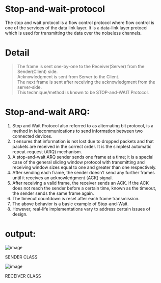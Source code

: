 # Stop-and-wait-protocol
The stop and wait protocol is a flow control protocol where flow control is one of the services of the data link layer. It is a data-link layer protocol which is used for transmitting the data over the noiseless channels.

# Detail

> The frame is sent one-by-one to the Receiver(Server) from the Sender(Client) side.<br>
> Acknowledgment is sent from Server to the Client.<br>
> The next frame is sent after receiving the acknowledgment from the server-side.<br>
>This technique/method is known to be STOP-and-WAIT Protocol.

# Stop-and-wait ARQ: 

1. Stop and Wait Protocol also referred to as alternating bit protocol, is a method in telecommunications to send information between two connected devices.<br>
2. It ensures that information is not lost due to dropped packets and that packets are received in the correct order. It is the simplest automatic repeat-request (ARQ) mechanism.<br>
3. A stop-and-wait ARQ sender sends one frame at a time; it is a special case of the general sliding window protocol with transmitting and receiving window sizes equal to one and greater than one respectively. <br>
4. After sending each frame, the sender doesn't send any further frames until it receives an acknowledgment (ACK) signal. <br>
5. After receiving a valid frame, the receiver sends an ACK. If the ACK does not reach the sender before a certain time, known as the timeout, the sender sends the same frame again. <br>
6. The timeout countdown is reset after each frame transmission.<br>
7. The above behavior is a basic example of Stop-and-Wait. <br>
8. However, real-life implementations vary to address certain issues of design.<br>

# output:

![image](https://user-images.githubusercontent.com/70971734/155243756-33a2e916-a33f-4d7f-af2b-0d7d2917d813.png)

SENDER CLASS

![image](https://user-images.githubusercontent.com/70971734/155243799-d87ac525-777f-40f0-9b85-44b47be340d4.png)

RECEIVER CLASS
